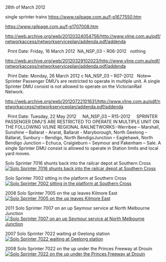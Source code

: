 26th of March 2012

single sprinter trains
https://www.railpage.com.au/f-p1677550.htm

https://www.railpage.com.au/f-p1707008.htm




http://web.archive.org/web/20120324054756/http://www.vline.com.au/pdf/networkaccess/networkserviceplan/addenda.pdf/addenda

  Print Date: Friday, 16 March 2012  NA_NSP_03 – R06-2012  
nothing  








http://web.archive.org/web/20120329102023/http://www.vline.com.au/pdf/networkaccess/networkserviceplan/addenda.pdf/addenda

  Print Date: Monday, 26 March 2012 c
NA_NSP_03 – R07-2012
  Note∞ Sprinter Passenger DMU’s are restricted to operate in multiple unit. A single Sprinter DMU consist is not allowed to operate on the VictorianRail Network.   



http://web.archive.org/web/20120722101631/http://www.vline.com.au/pdf/networkaccess/networkserviceplan/addenda.pdf/addenda

  Print Date: Tuesday, 22 May 2012  
  NA_NSP_03 – R15-2012  
  SPRINTER PASSENGER DMU’S ARE RESTRICTED TO OPERATE IN MULTIPLE UNIT ON THE FOLLOWING V/LINE REGIONAL RAILNETWORKS:-Werribee – Marshall, Sunshine – Ballarat - Ararat, Ballarat - Maryborough, North Geelong – Ballarat, Sunbury – Bendigo, North BendigoJunction – Eaglehawk, North Bendigo Junction – Echuca, Craigieburn – Seymour and Pakenham – Sale. A single Sprinter DMU consist is allowed to operate in Station limits and local yard moves.  










Solo Sprinter 7016 shunts back into the railcar depot at Southern Cross
<a href="https://railgallery.wongm.com/vline-workshops-yards/F137_2021.jpg.html"><img src="https://railgallery.wongm.com/cache/vline-workshops-yards/F137_2021_595.jpg?cached=1627033693" alt="Solo Sprinter 7016 shunts back into the railcar depot at Southern Cross" /></a>

Solo Sprinter 7002 sitting in the platform at Southern Cross
<a href="https://railgallery.wongm.com/vline-workshops-yards/F123_5870.jpg.html"><img src="https://railgallery.wongm.com/cache/vline-workshops-yards/F123_5870_595.jpg?cached=1627093766" alt="Solo Sprinter 7002 sitting in the platform at Southern Cross" /></a>



2008 Solo Sprinter 7005 on the up leaves Kilmore East
<a href="https://railgallery.wongm.com/vline-north-east/D696_9664.jpg.html"><img src="https://railgallery.wongm.com/cache/vline-north-east/D696_9664_595.jpg?cached=1626989451" alt="Solo Sprinter 7005 on the up leaves Kilmore East" /></a>

2011 Solo Sprinter 7007 on an up Seymour service at North Melbourne Junction
<a href="https://railgallery.wongm.com/vline-melbourne/E111_1392.jpg.html"><img src="https://railgallery.wongm.com/cache/vline-melbourne/E111_1392_595.jpg?cached=1643351460" alt="Solo Sprinter 7007 on an up Seymour service at North Melbourne Junction" /></a>


2007 Solo Sprinter 7022 waiting at Geelong station
<a href="https://railgallery.wongm.com/vline-geelong/D229_2946.jpg.html"><img src="https://railgallery.wongm.com/cache/vline-geelong/D229_2946_595.jpg?cached=1627351493" alt="Solo Sprinter 7022 waiting at Geelong station" /></a>

2008 Solo Sprinter 7022 on the up under the Princes Freeway at Drouin
<a href="https://railgallery.wongm.com/vline-eastern/D664_6459.jpg.html"><img src="https://railgallery.wongm.com/cache/vline-eastern/D664_6459_595.jpg?cached=1627205917" alt="Solo Sprinter 7022 on the up under the Princes Freeway at Drouin" /></a>